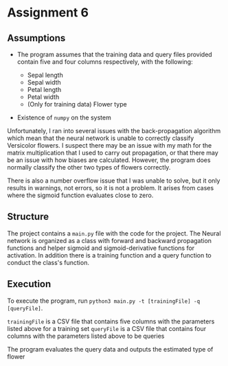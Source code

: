 # Assignment 6

## Assumptions

- The program assumes that the training data and query files provided contain five and four columns respectively, with the following:

  - Sepal length
  - Sepal width
  - Petal length
  - Petal width
  - (Only for training data) Flower type

- Existence of `numpy` on the system

Unfortunately, I ran into several issues with the back-propagation algorithm which mean that the neural network is unable to correctly classify Versicolor flowers. I suspect there may be an issue with my math for the matrix multiplication that I used to carry out propagation, or that there may be an issue with how biases are calculated. However, the program does normally classify the other two types of flowers correctly.

There is also a number overflow issue that I was unable to solve, but it only results in warnings, not errors, so it is not a problem. It arises from cases where the sigmoid function evaluates close to zero.

## Structure

The project contains a `main.py` file with the code for the project. The Neural network is organized as a class with forward and backward propagation functions and helper sigmoid and sigmoid-derivative functions for activation. In addition there is a training function and a query function to conduct the class's function.

## Execution

To execute the program, run `python3 main.py -t [trainingFile] -q [queryFile]`.

`trainingFile` is a CSV file that contains five columns with the parameters listed above for a training set
`queryFile` is a CSV file that contains four columns with the parameters listed above to be queries

The program evaluates the query data and outputs the estimated type of flower
